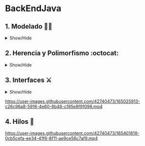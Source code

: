 # BackEndJava


## 1. Modelado  🧙‍♂️
<details>
  <summary> Show/Hide </summary>
  <img src=1_PracticaHarry/screenShots/uml.png>
  <img src=1_PracticaHarry/screenShots/Modelado2.png>
</details>

## 2. Herencia y Polimorfismo :octocat:
<details>
  <summary> Show/Hide </summary>
  <img src=2_practicaMona/screenshots/running.png>
</details>

## 3. Interfaces ⚔️
<details>
  <summary> Show/Hide </summary>
  <img src=3_Interfaces/screenShots/interfaces.png>
  <video src=3_Interfaces/screenShots/lol.mp4>
</details>

https://user-images.githubusercontent.com/42740473/165025913-c26c96a8-5916-4e60-8b48-c195e8f91098.mp4

## 4. Hilos 🧵
https://user-images.githubusercontent.com/42740473/165401818-0cb5cefa-ee34-41f6-8f11-ae9ce56c7af9.mp4

